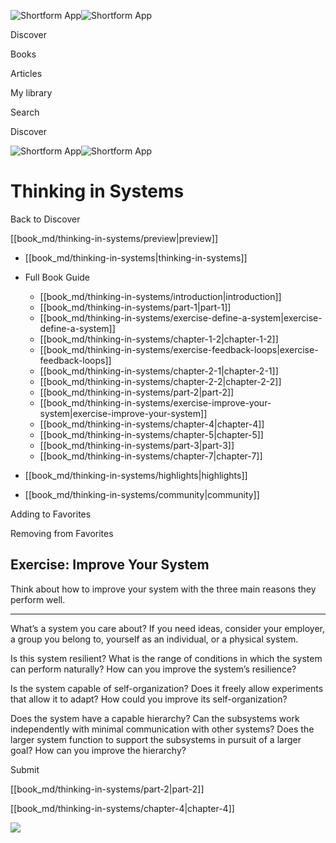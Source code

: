 ![Shortform App](/img/logo.36a2399e.svg)![Shortform App](/img/logo-dark.70c1b072.svg)

Discover

Books

Articles

My library

Search

Discover

![Shortform App](/img/logo.36a2399e.svg)![Shortform App](/img/logo-dark.70c1b072.svg)

# Thinking in Systems

Back to Discover

[[book_md/thinking-in-systems/preview|preview]]

  * [[book_md/thinking-in-systems|thinking-in-systems]]
  * Full Book Guide

    * [[book_md/thinking-in-systems/introduction|introduction]]
    * [[book_md/thinking-in-systems/part-1|part-1]]
    * [[book_md/thinking-in-systems/exercise-define-a-system|exercise-define-a-system]]
    * [[book_md/thinking-in-systems/chapter-1-2|chapter-1-2]]
    * [[book_md/thinking-in-systems/exercise-feedback-loops|exercise-feedback-loops]]
    * [[book_md/thinking-in-systems/chapter-2-1|chapter-2-1]]
    * [[book_md/thinking-in-systems/chapter-2-2|chapter-2-2]]
    * [[book_md/thinking-in-systems/part-2|part-2]]
    * [[book_md/thinking-in-systems/exercise-improve-your-system|exercise-improve-your-system]]
    * [[book_md/thinking-in-systems/chapter-4|chapter-4]]
    * [[book_md/thinking-in-systems/chapter-5|chapter-5]]
    * [[book_md/thinking-in-systems/part-3|part-3]]
    * [[book_md/thinking-in-systems/chapter-7|chapter-7]]
  * [[book_md/thinking-in-systems/highlights|highlights]]
  * [[book_md/thinking-in-systems/community|community]]



Adding to Favorites 

Removing from Favorites 

## Exercise: Improve Your System

Think about how to improve your system with the three main reasons they perform well.

* * *

What’s a system you care about? If you need ideas, consider your employer, a group you belong to, yourself as an individual, or a physical system.

Is this system resilient? What is the range of conditions in which the system can perform naturally? How can you improve the system’s resilience?

Is the system capable of self-organization? Does it freely allow experiments that allow it to adapt? How could you improve its self-organization?

Does the system have a capable hierarchy? Can the subsystems work independently with minimal communication with other systems? Does the larger system function to support the subsystems in pursuit of a larger goal? How can you improve the hierarchy?

Submit 

[[book_md/thinking-in-systems/part-2|part-2]]

[[book_md/thinking-in-systems/chapter-4|chapter-4]]

![](https://bat.bing.com/action/0?ti=56018282&Ver=2&mid=77aff735-c33a-4a85-bae1-54b7e8697914&sid=48a964a0642711eeb2d9b36fc717f5e2&vid=48a9a1e0642711eebeaf23361361f0d4&vids=0&msclkid=N&pi=0&lg=en-US&sw=800&sh=600&sc=24&nwd=1&tl=Shortform%20%7C%20Book&p=https%3A%2F%2Fwww.shortform.com%2Fapp%2Fbook%2Fthinking-in-systems%2Fexercise-improve-your-system&r=&lt=961&evt=pageLoad&sv=1&rn=805736)
